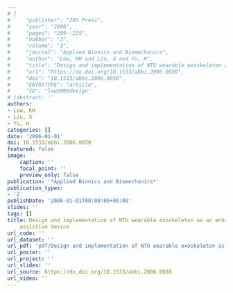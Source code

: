 ```yaml
---
# {
#     "publisher": "IOS Press",
#     "year": "2006",
#     "pages": "209--225",
#     "number": "3",
#     "volume": "3",
#     "journal": "Applied Bionics and Biomechanics",
#     "author": "Low, KH and Liu, X and Yu, H",
#     "title": "Design and implementation of NTU wearable exoskeleton as an enhancement and assistive device",
#     "url": "https://dx.doi.org/10.1533/abbi.2006.0030",
#     "doi": "10.1533/abbi.2006.0030",
#     "ENTRYTYPE": "article",
#     "ID": "low2006design"
# }abstract: ''
authors:
- Low, KH
- Liu, X
- Yu, H
categories: []
date: '2006-01-01'
doi: 10.1533/abbi.2006.0030
featured: false
image:
    caption: ''
    focal_point: ''
    preview_only: false
publication: '*Applied Bionics and Biomechanics*'
publication_types:
- '2'
publishDate: '2006-01-01T00:00:00+08:00'
slides: ''
tags: []
title: Design and implementation of NTU wearable exoskeleton as an enhancement and
    assistive device
url_code: ''
url_dataset: ''
url_pdf: 'pdf/Design and implementation of NTU wearable exoskeleton as an enhancement and assistive device.pdf'
url_poster: ''
url_project: ''
url_slides: ''
url_source: https://dx.doi.org/10.1533/abbi.2006.0030
url_video: ''
---
```


